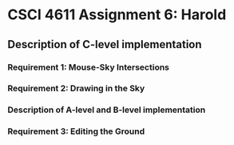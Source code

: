# CSCI 4611 Assignment 6: Harold
## Description of C-level implementation
### Requirement 1: Mouse-Sky Intersections
### Requirement 2: Drawing in the Sky
### Description of A-level and B-level implementation
### Requirement 3: Editing the Ground
